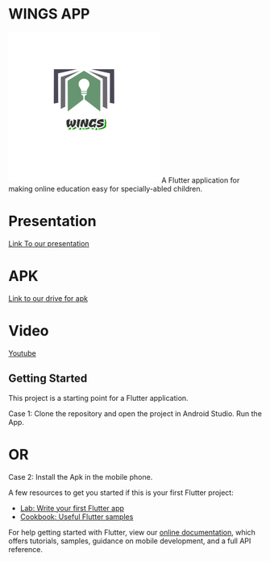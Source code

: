 # WINGS APP
<img src="https://github.com/guptaprakhariitr/Wings_Flutter_App/blob/master/logo.jpg" alt="Logo of our app">
A Flutter application for making online education easy for specially-abled children.

# Presentation
[Link To our presentation](https://docs.google.com/presentation/d/1CU-MBZXfphe8qJ_o14m__7aaKH0led_EGlnFomz-g5I/edit?usp=sharing)

# APK
[Link to our drive for apk]()

# Video 
[Youtube](https://youtu.be/TClGk7lTDyg)

## Getting Started

This project is a starting point for a Flutter application.

Case 1: Clone the repository and open the project in Android Studio.
Run the App.

# OR

Case 2: Install the Apk in the mobile phone.

A few resources to get you started if this is your first Flutter project:

- [Lab: Write your first Flutter app](https://flutter.dev/docs/get-started/codelab)
- [Cookbook: Useful Flutter samples](https://flutter.dev/docs/cookbook)

For help getting started with Flutter, view our
[online documentation](https://flutter.dev/docs), which offers tutorials,
samples, guidance on mobile development, and a full API reference.
